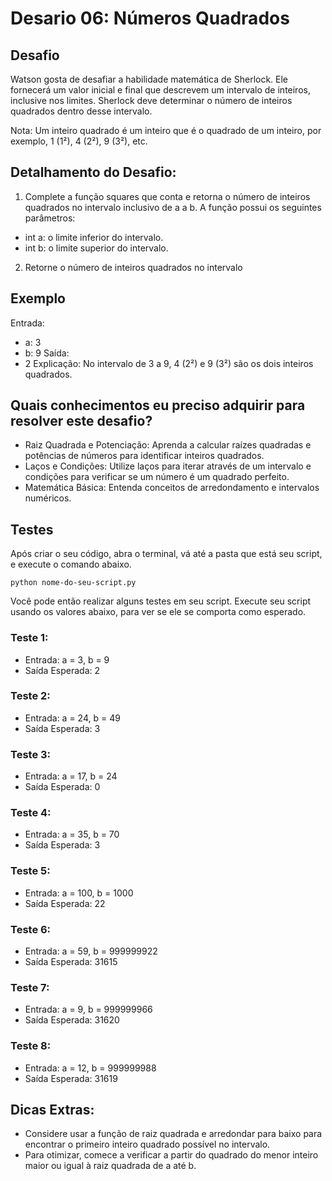 # Desario 06: Números Quadrados

## Desafio
Watson gosta de desafiar a habilidade matemática de Sherlock. Ele fornecerá um valor inicial e final que descrevem um intervalo de inteiros, inclusive nos limites. Sherlock deve determinar o número de inteiros quadrados dentro desse intervalo.

Nota: Um inteiro quadrado é um inteiro que é o quadrado de um inteiro, por exemplo, 1 (1²), 4 (2²), 9 (3²), etc.

## Detalhamento do Desafio:
1. Complete a função squares que conta e retorna o número de inteiros quadrados no intervalo inclusivo de a a b. A função possui os seguintes parâmetros:
- int a: o limite inferior do intervalo.
- int b: o limite superior do intervalo.
2. Retorne o número de inteiros quadrados no intervalo

## Exemplo
Entrada: 
- a: 3
- b: 9
Saída:
- 2
Explicação:
No intervalo de 3 a 9, 4 (2²) e 9 (3²) são os dois inteiros quadrados.

## Quais conhecimentos eu preciso adquirir para resolver este desafio?
- Raiz Quadrada e Potenciação: Aprenda a calcular raízes quadradas e potências de números para identificar inteiros quadrados.
- Laços e Condições: Utilize laços para iterar através de um intervalo e condições para verificar se um número é um quadrado perfeito.
- Matemática Básica: Entenda conceitos de arredondamento e intervalos numéricos.

## Testes
Após criar o seu código, abra o terminal, vá até a pasta que está seu script, e execute o comando abaixo.

```
python nome-do-seu-script.py
```

Você pode então realizar alguns testes em seu script. Execute seu script usando os valores abaixo, para ver se ele se comporta como esperado.

### Teste 1: 
- Entrada: a = 3, b = 9
- Saída Esperada: 2

### Teste 2: 
- Entrada: a = 24, b = 49
- Saída Esperada: 3

### Teste 3: 
- Entrada: a = 17, b = 24
- Saída Esperada: 0

### Teste 4: 
- Entrada: a = 35, b = 70
- Saída Esperada: 3

### Teste 5: 
- Entrada: a = 100, b = 1000
- Saída Esperada: 22

### Teste 6: 
- Entrada: a = 59, b = 999999922
- Saída Esperada: 31615

### Teste 7: 
- Entrada: a = 9, b = 999999966
- Saída Esperada: 31620

### Teste 8: 
- Entrada: a = 12, b = 999999988
- Saída Esperada: 31619

## Dicas Extras:
- Considere usar a função de raiz quadrada e arredondar para baixo para encontrar o primeiro inteiro quadrado possível no intervalo.
- Para otimizar, comece a verificar a partir do quadrado do menor inteiro maior ou igual à raiz quadrada de a até b.